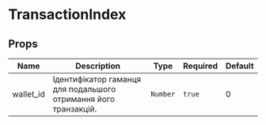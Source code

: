 # TransactionIndex

## Props

<!-- @vuese:TransactionIndex:props:start -->
|Name|Description|Type|Required|Default|
|---|---|---|---|---|
|wallet_id|Ідентифікатор гаманця для подальшого отримання його транзакцій.|`Number`|`true`|0|

<!-- @vuese:TransactionIndex:props:end -->



